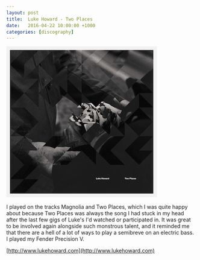 ```yaml
---
layout: post
title:  Luke Howard - Two Places
date:   2016-04-22 10:00:00 +1000
categories: [discography]
---
```


![](/assets/discography/two-places.jpg)

I played on the tracks Magnolia and Two Places, which I was quite happy about because Two Places was always the song I had stuck in my head after the last few gigs of Luke's I'd watched or participated in. It was great to be involved again alongside such monstrous talent, and it reminded me that there are a hell of a lot of ways to play a semibreve on an electric bass. I played my Fender Precision V.

[http://www.lukehoward.com](http://www.lukehoward.com)
